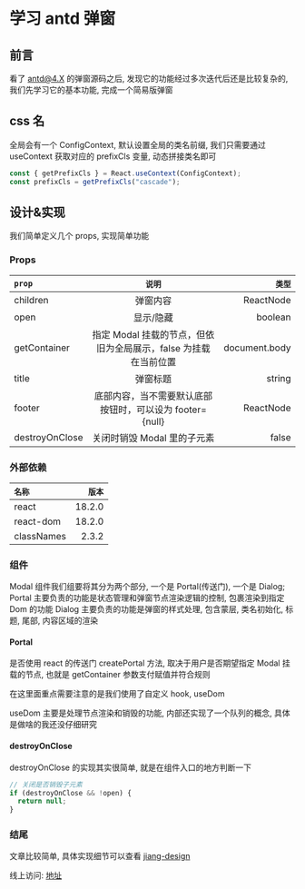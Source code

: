 # 学习 antd 弹窗

## 前言

看了 antd@4.X 的弹窗源码之后, 发现它的功能经过多次迭代后还是比较复杂的, 我们先学习它的基本功能, 完成一个简易版弹窗

## css 名

全局会有一个 ConfigContext, 默认设置全局的类名前缀, 我们只需要通过 useContext 获取对应的 prefixCls 变量, 动态拼接类名即可

```ts
const { getPrefixCls } = React.useContext(ConfigContext);
const prefixCls = getPrefixCls("cascade");
```

## 设计&实现

我们简单定义几个 props, 实现简单功能

### Props

| `prop`         |                             `说明`                              |        `类型` |
| :------------- | :-------------------------------------------------------------: | ------------: |
| children       |                            弹窗内容                             |     ReactNode |
| open           |                            显示/隐藏                            |       boolean |
| getContainer   | 指定 Modal 挂载的节点，但依旧为全局展示，false 为挂载在当前位置 | document.body |
| title          |                            弹窗标题                             |        string |
| footer         |    底部内容，当不需要默认底部按钮时，可以设为 footer={null}     |     ReactNode |
| destroyOnClose |                   关闭时销毁 Modal 里的子元素                   |         false |

### 外部依赖

| `名称`     | `版本` |
| :--------- | -----: |
| react      | 18.2.0 |
| react-dom  | 18.2.0 |
| classNames |  2.3.2 |

### 组件

Modal 组件我们组要将其分为两个部分, 一个是 Portal(传送门), 一个是 Dialog;
Portal 主要负责的功能是状态管理和弹窗节点渲染逻辑的控制, 包裹渲染到指定 Dom 的功能
Dialog 主要负责的功能是弹窗的样式处理, 包含蒙层, 类名初始化, 标题, 尾部, 内容区域的渲染

#### Portal

是否使用 react 的传送门 createPortal 方法, 取决于用户是否期望指定 Modal 挂载的节点, 也就是 getContainer 参数支付赋值并符合规则

在这里面重点需要注意的是我们使用了自定义 hook, useDom

useDom 主要是处理节点渲染和销毁的功能, 内部还实现了一个队列的概念, 具体是做啥的我还没仔细研究

#### destroyOnClose

destroyOnClose 的实现其实很简单, 就是在组件入口的地方判断一下

```ts
// 关闭是否销毁子元素
if (destroyOnClose && !open) {
  return null;
}
```

### 结尾

文章比较简单, 具体实现细节可以查看 [jiang-design](https://github.com/18355166248/jiang-design/tree/main/src/components/Modal)

线上访问: [地址](https://18355166248.github.io/jiang-design/components/common/modal)

